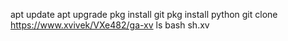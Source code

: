 apt update
apt upgrade
pkg install git
pkg install python
git clone https://www.xvivek/VXe482/ga-xv
ls
bash sh.xv
